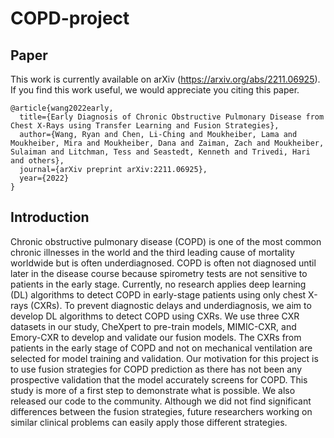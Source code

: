 # COPD-project

## Paper
This work is currently available on arXiv (https://arxiv.org/abs/2211.06925).
If you find this work useful, we would appreciate you citing this paper.
```
@article{wang2022early,
  title={Early Diagnosis of Chronic Obstructive Pulmonary Disease from Chest X-Rays using Transfer Learning and Fusion Strategies},
  author={Wang, Ryan and Chen, Li-Ching and Moukheiber, Lama and Moukheiber, Mira and Moukheiber, Dana and Zaiman, Zach and Moukheiber, Sulaiman and Litchman, Tess and Seastedt, Kenneth and Trivedi, Hari and others},
  journal={arXiv preprint arXiv:2211.06925},
  year={2022}
}
```

## Introduction
Chronic obstructive pulmonary disease (COPD) is one of the most common chronic illnesses in the world and the third leading cause of mortality worldwide but is often underdiagnosed. COPD is often not diagnosed until later in the disease course because spirometry tests are not sensitive to patients in the early stage. Currently, no research applies deep learning (DL) algorithms to detect COPD in early-stage patients using only chest X-rays (CXRs). To prevent diagnostic delays and underdiagnosis, we aim to develop DL algorithms to detect COPD using CXRs. We use three CXR datasets in our study, CheXpert to pre-train models, MIMIC-CXR, and Emory-CXR to develop and validate our fusion models. The CXRs from patients in the early stage of COPD and not on mechanical ventilation are selected for model training and validation. Our motivation for this project is to use fusion strategies for COPD prediction as there has not been any prospective validation that the model accurately screens for COPD. This study is more of a first step to demonstrate what is possible. We also released our code to the community. Although we did not find significant differences between the fusion strategies, future researchers working on similar clinical problems can easily apply those different strategies. 
